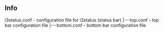 ## Info
i3status.conf - configuration file for i3status (status bar)
	|---top.conf - top bar configuration file
	|---bottom.conf - bottom bar configuration file